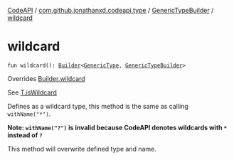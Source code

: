 [CodeAPI](../../index.md) / [com.github.jonathanxd.codeapi.type](../index.md) / [GenericTypeBuilder](index.md) / [wildcard](.)

# wildcard

`fun wildcard(): `[`Builder`](../-generic-type/-builder/index.md)`<`[`GenericType`](../-generic-type/index.md)`, `[`GenericTypeBuilder`](index.md)`>`

Overrides [Builder.wildcard](../-generic-type/-builder/wildcard.md)

See [T.isWildcard](#)

Defines as a wildcard type, this method is the same as calling `withName("*")`.

**Note: `withName("?")` is invalid because CodeAPI denotes wildcards with `*` instead of `?`**

This method will overwrite defined type and name.

